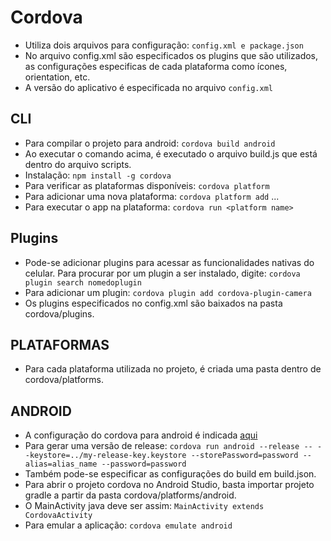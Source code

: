 # Cordova
* Utiliza dois arquivos para configuração: `config.xml e package.json`
* No arquivo config.xml são especificados os plugins que são utilizados, as configurações especificas de cada plataforma como ícones, orientation, etc. 
* A versão do aplicativo é especificada no arquivo `config.xml`

## CLI
* Para compilar o projeto para android: `cordova build android`
* Ao executar o comando acima, é executado o arquivo build.js que está dentro do arquivo scripts. 
* Instalação: `npm install -g cordova` 
* Para verificar as plataformas disponíveis: `cordova platform`
* Para adicionar uma nova plataforma: `cordova platform add` ... 
* Para executar o app na plataforma: `cordova run <platform name>`

## Plugins
* Pode-se adicionar plugins para acessar as funcionalidades nativas do celular. Para procurar por um plugin a ser instalado, digite: `cordova plugin search nomedoplugin` 
* Para adicionar um plugin: `cordova plugin add cordova-plugin-camera` 
* Os plugins especificados no config.xml são baixados na pasta cordova/plugins.

## PLATAFORMAS
* Para cada plataforma utilizada no projeto, é criada uma pasta dentro de cordova/platforms. 

## ANDROID
* A configuração do cordova para android é indicada [aqui](https://cordova.apache.org/docs/en/latest/guide/platforms/android/index.html)
* Para gerar uma versão de release: `cordova run android --release -- --keystore=../my-release-key.keystore --storePassword=password --alias=alias_name --password=password`
* Também pode-se especificar as configurações do build em build.json. 
* Para abrir o projeto cordova no Android Studio, basta importar projeto gradle a partir da pasta cordova/platforms/android. 
* O MainActivity java deve ser assim: `MainActivity extends CordovaActivity` 
* Para emular a aplicação: `cordova emulate android`

